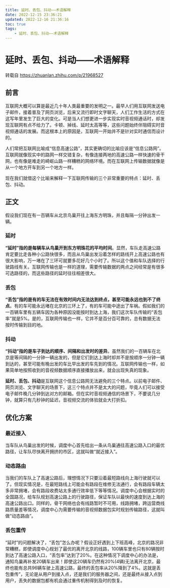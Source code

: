 ```yaml
---
title: 延时、丢包、抖动——术语解释
date: 2022-12-15 23:36:21
updated: 2022-12-16 21:36:16
toc: true
tags: 
    - 延时、丢包、抖动——术语解释
---
```

# 延时、丢包、抖动——术语解释

转载自 https://zhuanlan.zhihu.com/p/21968527

## 前言

互联网大概可以算是最近几十年人类最重要的发明之一。最早人们用互联网发送电子邮件，接着普及了网页浏览，后来又流行即时文字聊天，人们工作生活的方式在这写年里发生了巨大的变化。可是当人们想更进一步实现实时音视频通话时，却发现互联网有点不给力了。卡顿、掉线、延时太高等等，这些问题始终伴阻碍实时音视频通话的发展。而这根本上的原因是，互联网一开始并不是针对实时通信而设计的。

人们常把互联网比喻成“信息高速公路”，其实更确切的比喻应该是“信息公路网”。互联网就像现实中的路网一样交错复杂，有像连接两地的高速公路一样快速的骨干网，也有像是难走的崎岖山路一样糟糕的网络环境。而在互联网上传输数据就像是从一个地方开车到另一个地方一样。

现在我们就借这个比喻来解释一下互联网传输的三个非常重要的特点：延时、丢包、抖动。

## 正文

假设我们现在有一百辆车从北京鸟巢开往上海东方明珠，并且每隔一分钟出发一辆。

### 延时

**“延时”指的是每辆车从鸟巢开到东方明珠花的平均时间**。显然，车队走高速公路肯定要比走各种小公路快很多，而且从鸟巢出发沿着怎样的路线开上高速公路也有很大影响，万一堵在了三环可就要多花好几个小时了。所以这个值和车队选择的行驶路线有关。互联网传输也是一样的道理，需要传输数据的两点之间经常是有很多可选路径的，而这些路径的延时往往相差很大。

### 丢包

**“丢包”指的是有的车无法在有效时间内无法达到终点，甚至可能永远也到不了终点**。有的车可能永远堵在北京的三环上了，有的车可能中途出了车祸。假如我们的一百辆车里有五辆车因为各种原因没能按时到达上海，我们这次车队传输的“丢包率”就是5%。是的，互联网传输也一样，它并不是百分百可靠的，总有数据无法按时传输到目的地。

### 抖动

**“抖动”指的是车子到达的顺序、间隔和出发时的差异**。虽然我们的一百辆车在北京是等间隔的一分钟一辆出发的，但是它们到达上海时却并不是按顺序一分钟一辆到达的，甚至可能有晚出发的车比早出发的车先到的情况。互联网传输也一样，如果简单地按照收到的音视频数据顺序直接播放出来，就会出现失真的现象。

**延时、丢包、抖动**是互联网这个信息公路网无法避免的三个特点。以前电子邮件、网页浏览、文字聊天的场景下，这三个特点并不是太大的问题，毕竟人们可以接受电子邮件晚几分钟到达对方的邮箱。但在实时音视频通信的场景下，不要说几分钟，就算只有几秒钟的延迟，音视频交流的体验就会大打折扣。

## 优化方案

### 最近接入

当车队从鸟巢出发的时候，调度中心首先给出一条从鸟巢通往高速公路入口的最优路径，让车队尽快离开拥挤的市区，这就叫做“就近接入”。

### 动态路由

当我们的车队上了高速公路后，理想情况下只要沿着最短路线向上海行驶就可以了。但现实情况是，在最短路线上可能会有路段在维修无法通行，会有路段车辆太多非常拥堵，会有路段收费站太多通行效率低下等等情况。调度中心会根据实时的全国路况，给车队规划高速公路上的行驶路径，保证车队以最快的速度到达上海的高速公路出口。同样的，骨干网络也会有线路暂时不可用，线路拥堵，跨运营商线路质量差等情况，调度中心为需要传输的音视频数据包实时规划传输路径，这就叫做“动态路由”。

### 丢包重传

“延时”的问题解决了，“丢包”怎么办呢？假设正好遇到上下班高峰，北京的路况非常糟糕，即使调度中心规划了最优的离开北京的线路，100辆车里也只有80辆按时到达了高速公路入口，“丢包率”达到了20%。在这种情况下调度中心的办法是，通知鸟巢再补发20辆车出来！即使这20辆车仍然有20%(4辆)无法离开北京，最终也能有总共96辆车驶上高速公路，最终的丢包率从20%降到了4%。这就是丢包重传”，无论是从用户到接入点，还是我们的服务器之间，还是最终从接入点到用户，丢失的数据包都有机会通过重传机制得到及时的恢复。